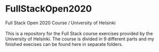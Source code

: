 # FullStackOpen2020
Full Stack Open 2020 Course / University of Helsinki
<br><br>
This is a repository for the Full Stack course exercises provided by the University of Helsinki. 
The course is divided in 9 different parts and my finished execises can be found here in separate folders. 

